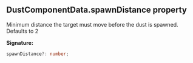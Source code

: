 
## DustComponentData.spawnDistance property

Minimum distance the target must move before the dust is spawned. Defaults to 2

**Signature:**

```typescript
spawnDistance?: number;
```
